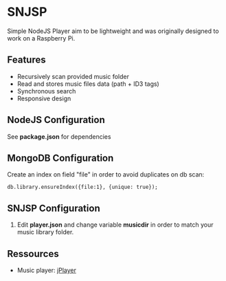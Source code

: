 SNJSP
=====

Simple NodeJS Player aim to be lightweight and was originally designed to work on a Raspberry Pi.

Features
------
+ Recursively scan provided music folder
+ Read and stores music files data (path + ID3 tags)
+ Synchronous search
+ Responsive design

NodeJS Configuration
------
See **package.json** for dependencies

MongoDB Configuration
------
Create an index on field "file" in order to avoid duplicates on db scan:
```
db.library.ensureIndex({file:1}, {unique: true});
```

SNJSP Configuration
------
1. Edit **player.json** and change variable **musicdir** in order to match your music library folder.

Ressources
------
+ Music player: [jPlayer](http://www.jplayer.org/) 

